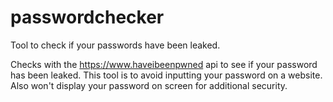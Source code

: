 # passwordchecker
Tool to check if your passwords have been leaked.

Checks with the https://www.haveibeenpwned api to see if your password has been leaked.
This tool is to avoid inputting your password on a website. Also won't display your password on screen for additional security.

